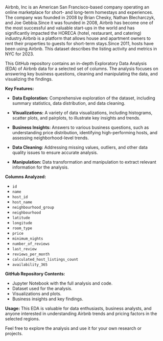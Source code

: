 Airbnb, Inc is an American San Francisco-based company operating an online marketplace for short- and long-term homestays and experiences.
The company was founded in 2008 by Brian Chesky, Nathan Blecharczyk, and Joe Gebbia.Since it was founded in 2008, Airbnb has become one of the most successful and valuable start-ups in the world and has significantly impacted the HORECA (hotel, restaurant, and catering) industry.Airbnb is a platform that allows house and apartment owners to rent their properties to guests for short-term stays.Since 2011, hosts have been using Airbnb. This dataset describes the listing activity and metrics in NYC for 2023.


This GitHub repository contains an in-depth Exploratory Data Analysis (EDA) of Airbnb data for a selected set of columns. The analysis focuses on answering key business questions, cleaning and manipulating the data, and visualizing the findings.

**Key Features:**

- **Data Exploration:** Comprehensive exploration of the dataset, including summary statistics, data distribution, and data cleaning.

- **Visualizations:** A variety of data visualizations, including histograms, scatter plots, and pairplots, to illustrate key insights and trends.

- **Business Insights:** Answers to various business questions, such as understanding price distribution, identifying high-performing hosts, and assessing neighborhood-level trends.

- **Data Cleaning:** Addressing missing values, outliers, and other data quality issues to ensure accurate analysis.

- **Manipulation:** Data transformation and manipulation to extract relevant information for the analysis.

**Columns Analyzed:**

- `id`
- `name`
- `host_id`
- `host_name`
- `neighbourhood_group`
- `neighbourhood`
- `latitude`
- `longitude`
- `room_type`
- `price`
- `minimum_nights`
- `number_of_reviews`
- `last_review`
- `reviews_per_month`
- `calculated_host_listings_count`
- `availability_365`

**GitHub Repository Contents:**

- Jupyter Notebook with the full analysis and code.
- Dataset used for the analysis.
- Visualizations and plots.
- Business insights and key findings.

**Usage:** This EDA is valuable for data enthusiasts, business analysts, and anyone interested in understanding Airbnb trends and pricing factors in the selected regions.

Feel free to explore the analysis and use it for your own research or projects.

